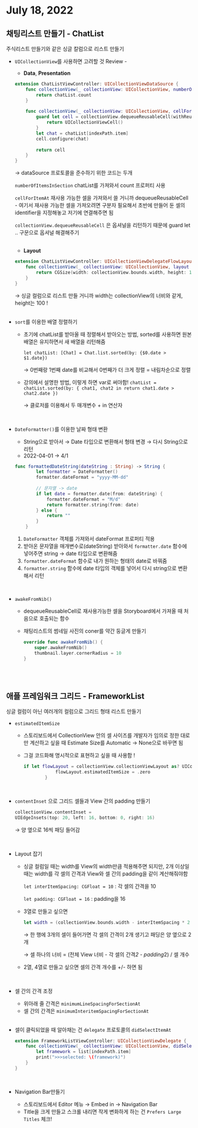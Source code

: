 # July 18, 2022

## **채팅리스트 만들기 - ChatList**

주식리스트 만들기와 같은 싱글 칼럼으로 리스트 만들기

- `UICollectionView`를 사용하면 고려할 것  Review -
    - **Data**, **Presentation**
    
    ```swift
    extension ChatListViewController: UICollectionViewDataSource {
        func collectionView(_ collectionView: UICollectionView, numberOfItemsInSection section: Int) -> Int {
            return chatList.count
        }
        
        func collectionView(_ collectionView: UICollectionView, cellForItemAt indexPath: IndexPath) -> UICollectionViewCell {
            guard let cell = collectionView.dequeueReusableCell(withReuseIdentifier: "ChatListCollectionViewCell", for: indexPath) as? ChatListCollectionViewCell else {
                return UICollectionViewCell()
            }         
            let chat = chatList[indexPath.item]
            cell.configure(chat)
            
            return cell        
        }
    }
    ```
    
    → dataSource 프로토콜을 준수하기 위한 코드는 두개
    
     `numberOfItemsInSection` chatList를 가져와서 count 프로퍼티 사용
    
     `cellForItemAt` 재사용 가능한 셀을 가져와서 쓸 거니까 dequeueReusableCell - 여기서 재사용 가능한 셀을 가져오려면 구분자 필요해서 초반에 만들어 둔 셀의 identifier을 지정해놓고 저기에 연결해주면 됨
    
    `collectionView.dequeueReusableCell` 은 옵셔널을 리턴하기 때문에 guard let .. 구문으로 옵셔널 해결해주기  
    <br>
    - **Layout**
    
    ```swift
    extension ChatListViewController: UICollectionViewDelegateFlowLayout {
        func collectionView(_ collectionView: UICollectionView, layout collectionViewLayout: UICollectionViewLayout, sizeForItemAt indexPath: IndexPath) -> CGSize {
            return CGSize(width: collectionView.bounds.width, height: 100)
        }
    }
    ```
    
    → 싱글 컬럼으로 리스트 만들 거니까 width는 collectionView의 너비와 같게, height는 100 !  
    <br>
- `sort`를 이용한 배열 정렬하기
    - 초기에 chatList를 받아올 때 정렬해서 받아오는 방법, sorted를 사용하면 원본 배열은 유지하면서 새 배열을 리턴해줌
        
        `let chatList: [Chat] = Chat.list.sorted(by: {$0.date > $1.date})`
        
        → 0번째랑 1번째 date를 비교해서 0번째가 더 크게 정렬 = 내림차순으로 정렬 
        
    - 강의에서 설명한 방법, 이렇게 하면 var로 써야함!
    `chatList = chatList.sorted(by: { chat1, chat2 in
    return chat1.date > chat2.date
    })`
        
        → 클로저를 이용해서 두 매개변수 + in 연산자  
    <br>
- `DateFormatter()`를 이용한 날짜 형태 변환
    - String으로 받아서 → Date 타입으로 변환해서 형태 변경 → 다시 String으로 리턴
    - 2022-04-01 → 4/1
    
    ```swift
    func formattedDateString(dateString : String) -> String {
            let formatter = DateFormatter()
            formatter.dateFormat = "yyyy-MM-dd"
            
            // 문자열 -> date
            if let date = formatter.date(from: dateString) {
                formatter.dateFormat = "M/d"
                return formatter.string(from: date)
            } else {
                return ""
            }
        }
    ```
    
    1. `DateFormatter` 객체를 가져와서 dateFormat 프로퍼티 적용
    2. 받아온 문자열을 매개변수로(dateString) 받아와서 `formatter.date` 함수에 넣어주면 string → date 타입으로 변환해줌
    3. `formatter.dateFormat` 함수로 내가 원하는 형태의 date로 바꿔줌
    4. `formatter.string` 함수에 date 타입의 객체를 넣어서 다시 string으로 변환해서 리턴  
  
<br>

- `awakeFromNib()`
    - dequeueReusableCell로 재사용가능한 셀을 Storyboard에서 가져올 때 처음으로 호출되는 함수
    - 채팅리스트의 썸네일 사진의 coner를 약간 둥글게 만들기
        
        ```swift
        override func awakeFromNib() {
        	super.awakeFromNib()
        	thumbnail.layer.cornerRadius = 10
        }
        ```
        
<br><br>
## 애플 프레임워크 그리드 - FrameworkList

싱글 컬럼이 아닌 여러개의 컬럼으로 그리드 형태 리스트 만들기

- `estimatedItemSize`
    - 스토리보드에서 CollectionView 안의 셀 사이즈를 개발자가 임의로 정한 대로만 계산하고 싶을 때 Estimate Size를 Automatic → None으로 바꾸면 됨
    - 그걸 코드화해 명시적으로 표현하고 싶을 때 사용함 !
        
        ```swift
        if let flowLayout = collectionView.collectionViewLayout as? UICollectionViewFlowLayout {
                    flowLayout.estimatedItemSize = .zero
                }
        ```
  <br>
    
- `contentInset` 으로 그리드 셀들과 View 간의 padding 만들기
    
    ```swift
    collectionView.contentInset = 
    UIEdgeInsets(top: 20, left: 16, bottom: 0, right: 16)
    ```
    
    → 양 옆으로 16씩 패딩 들어감
    
    <br>
  
- Layout 잡기
    - 싱글 컬럼일 때는 width를 View의 width만큼 적용해주면 되지만, 2개 이상일 때는 width를 각 셀의 간격과 View와 셀 간의 padding을 같이 계산해줘야함
        
        `let interItemSpacing: CGFloat = 10` : 각 셀의 간격을 10
        
        `let padding: CGFloat = 16` : padding을 16
        
    - 3열로 만들고 싶으면
        
        ```swift
        let width = (collectionView.bounds.width - interItemSpacing * 2 - padding * 2) / 3
        ```
        
        → 한 행에 3개의 셀이 들어가면 각 셀의 간격이 2개 생기고 패딩은 양 옆으로 2개
        
        → 셀 하나의 너비 = (전체 View 너비 - 각 셀의 간격*2 - padding*2) / 셀 개수
        
    - 2열, 4열로 만들고 싶으면 셀의 간격 개수를 +/- 하면 됨
  <br>
    
- 셀 간의 간격 조정
    - 위아래 줄 간격은 `minimumLineSpacingForSectionAt`
    - 셀 간의 간격은 `minimumInteritemSpacingForSectionAt`
  
  <br>
- 셀이 클릭되었을 때 알아채는 건 `delegate` 프로토콜의 `didSelectItemAt`
    
    ```swift
    extension FrameworkListViewController: UICollectionViewDelegate {
    	func collectionView(_ collectionView: UICollectionView, didSelectItemAt indexPath: IndexPath) {
    		let framework = list[indexPath.item]
    		print(">>>selected: \(framework)")
    	}
    }
    ```
    <br>
  
- Navigation Bar만들기
    - 스토리보드에서 Editor 메뉴 → Embed in → Navigation Bar
    - Title을 크게 만들고 스크롤 내리면 작게 변화하게 하는 건 `Prefers Large Titles` 체크!
    
